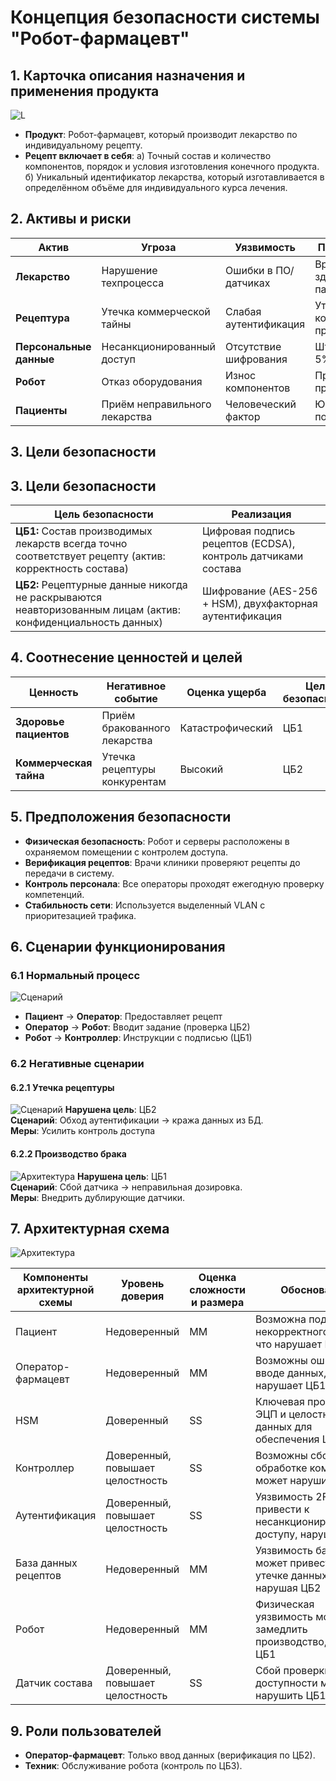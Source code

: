 # Концепция безопасности системы "Робот-фармацевт"

## 1. Карточка описания назначения и применения продукта
![L](diagrams/M37.PNG)
- **Продукт**: Робот-фармацевт, который производит лекарство по индивидуальному рецепту.
- **Рецепт включает в себя**:
  а) Точный состав и количество компонентов, порядок и условия изготовления конечного продукта.  
  б) Уникальный идентификатор лекарства, который изготавливается в определённом объёме для индивидуального курса лечения.

## 2. Активы и риски
| Актив               | Угроза                                    | Уязвимость               | Последствие                 |
|---------------------|-------------------------------------------|--------------------------|-----------------------------|
| **Лекарство**       | Нарушение техпроцесса                    | Ошибки в ПО/датчиках     | Вред здоровью пациентов     |
| **Рецептура**       | Утечка коммерческой тайны                | Слабая аутентификация    | Утрата конкурентного преимущества |
| **Персональные данные** | Несанкционированный доступ          | Отсутствие шифрования    | Штрафы до 5% оборота        |
| **Робот**           | Отказ оборудования                       | Износ компонентов        | Простой производства        |
| **Пациенты**        | Приём неправильного лекарства            | Человеческий фактор      | Юридические последствия     |


## 3. Цели безопасности

## 3. Цели безопасности

| Цель безопасности | Реализация |
|-------------------|------------|
| **ЦБ1:** Состав производимых лекарств всегда точно соответствует рецепту (актив: корректность состава) | Цифровая подпись рецептов (ECDSA), контроль датчиками состава |
| **ЦБ2:** Рецептурные данные никогда не раскрываются неавторизованным лицам (актив: конфиденциальность данных) | Шифрование (AES-256 + HSM), двухфакторная аутентификация |

## 4. Соотнесение ценностей и целей
| Ценность               | Негативное событие                          | Оценка ущерба       | Цель безопасности |
|------------------------|---------------------------------------------|---------------------|-------------------|
| **Здоровье пациентов** | Приём бракованного лекарства                | Катастрофический    | ЦБ1              |
| **Коммерческая тайна** | Утечка рецептуры конкурентам               | Высокий            | ЦБ2              |

<!-- DELETE: Удалены общие предположения -->
<!-- ADD: Конкретные предположения -->
## 5. Предположения безопасности
- **Физическая безопасность**: Робот и серверы расположены в охраняемом помещении с контролем доступа.
- **Верификация рецептов**: Врачи клиники проверяют рецепты до передачи в систему.
- **Контроль персонала**: Все операторы проходят ежегодную проверку компетенций.
- **Стабильность сети**: Используется выделенный VLAN с приоритезацией трафика.

## 6. Сценарии функционирования
### 6.1 Нормальный процесс
![Сценарий](diagrams/m31.PNG)
- **Пациент** → **Оператор**: Предоставляет рецепт  
- **Оператор** → **Робот**: Вводит задание (проверка ЦБ2)  
- **Робот** → **Контроллер**: Инструкции с подписью (ЦБ1)  

### 6.2 Негативные сценарии
#### 6.2.1 Утечка рецептуры
![Сценарий](diagrams/2904.PNG)
**Нарушена цель**: ЦБ2  
**Сценарий**: Обход аутентификации → кража данных из БД.  
**Меры**: Усилить контроль доступа 

#### 6.2.2 Производство брака
![Архитектура](diagrams/3004.PNG)
**Нарушена цель**: ЦБ1  
**Сценарий**: Сбой датчика → неправильная дозировка.  
**Меры**: Внедрить дублирующие датчики.

## 7. Архитектурная схема
![Архитектура](diagrams/0605.PNG)  


| Компоненты архитектурной схемы | Уровень доверия | Оценка сложности и размера | Обоснование                                                                      |
|-------------------------------|-----------------|------------------------|---------------------------------------------------------------------------------|
| Пациент                        | Недоверенный    | MM                     | Возможна подача некорректного рецепта, что нарушает ЦБ1                         |
| Оператор-фармацевт             | Недоверенный    | MM                     | Возможны ошибки при вводе данных, что нарушает ЦБ1                              |
| HSM                            | Доверенный      | SS                     | Ключевая проверка ЭЦП и целостности данных для обеспечения ЦБ1                  |
| Контроллер                     | Доверенный, повышает целостность    | SS                     | Возможны сбои в обработке команд, что может нарушить ЦБ1                        |
| Аутентификация                 | Доверенный, повышает целостность    | SS                     | Уязвимость 2FA может привести к несанкционированному доступу, нарушая ЦБ2       |
| База данных рецептов           | Недоверенный    | MM                     | Уязвимость базы может привести к утечке данных, нарушая ЦБ2                     |
| Робот                          | Недоверенный    | MM                     | Физическая уязвимость может замедлить производство, нарушая ЦБ1                 |
| Датчик состава                 | Доверенный, повышает целостность    | SS                     | Сбой проверки доступности может нарушить ЦБ1                                    |
## 9. Роли пользователей
- **Оператор-фармацевт**: Только ввод данных (верификация по ЦБ2).  
- **Техник**: Обслуживание робота (контроль по ЦБ3).  

